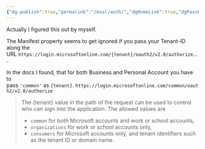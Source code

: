 ```yaml
---
{"dg-publish":true,"permalink":"/msal/auth/","dgHomeLink":true,"dgPassFrontmatter":false}
---
```



Actually I figured this out by myself.

The Manifest property seems to get ignored if you pass your Tenant-ID along the URL `https://login.microsoftonline.com/{tenant}/oauth2/v2.0/authorize`....

In the docs I found, that for both Business and Personal Account you have to pass `'common'` as `{tenant}`. `https://login.microsoftonline.com/common/oauth2/v2.0/authorize`

> The {tenant} value in the path of the request can be used to control who can sign into the application. The allowed values are
> 
> -   `common` for both Microsoft accounts and work or school accounts,
> -   `organizations` for work or school accounts only,
> -   `consumers` for Microsoft accounts only, and tenant identifiers such as the tenant ID or domain name.

